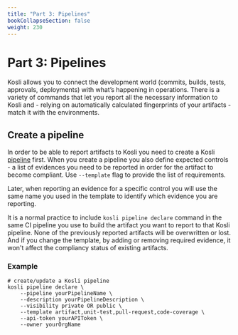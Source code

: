 ```yaml
---
title: "Part 3: Pipelines"
bookCollapseSection: false
weight: 230
---
```

# Part 3: Pipelines

Kosli allows you to connect the development world (commits, builds, tests, approvals, deployments) with what’s happening in operations. There is a variety of commands that let you report all the necessary information to Kosli and - relying on automatically calculated fingerprints of your artifacts - match it with the environments.

## Create a pipeline

In order to be able to report artifacts to Kosli you need to create a Kosli [pipeline](/introducing_kosli/pipelines) first. When you create a pipeline you also define expected controls - a list of evidences you need to be reported in order for the artifact to become compliant. Use `--template` flag to provide the list of requirements. 

Later, when reporting an evidence for a specific control you will use the same name you used in the template to identify which evidence you are reporting.

It is a normal practice to include `kosli pipeline declare` command in the same CI pipeline you use to build the artifact you want to report to that Kosli pipeline. None of the previously reported artifacts will be overwritten or lost. And if you change the template, by adding or removing required evidence, it won't affect the compliancy status of existing artifacts.

### Example

```
# create/update a Kosli pipeline
kosli pipeline declare \
	--pipeline yourPipelineName \
	--description yourPipelineDescription \
  	--visibility private OR public \
	--template artifact,unit-test,pull-request,code-coverage \
	--api-token yourAPIToken \
	--owner yourOrgName
```
